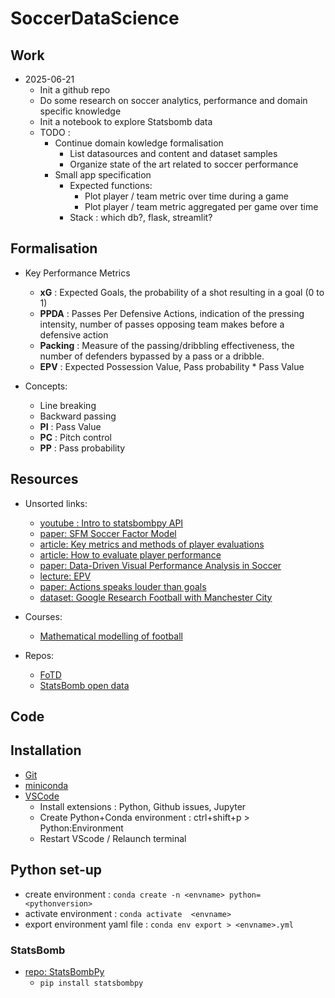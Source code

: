 # SoccerDataScience

## Work

- 2025-06-21
  - Init a github repo
  - Do some research on soccer analytics, performance and domain specific knowledge
  - Init a notebook to explore Statsbomb data
  - TODO : 
    - Continue domain kowledge formalisation
      - List datasources and content and dataset samples
      - Organize state of the art related to soccer performance
    - Small app specification 
      - Expected functions:
        - Plot player / team metric over time during a game
        - Plot player / team metric aggregated per game over time
      - Stack : which db?, flask, streamlit?

## Formalisation

- Key Performance Metrics
  - **xG** : Expected Goals, the probability of a shot resulting in a goal (0 to 1)
  - **PPDA** : Passes Per Defensive Actions, indication of the pressing intensity, number of passes opposing team makes before a defensive action
  - **Packing** : Measure of the passing/dribbling effectiveness, the number of defenders bypassed by a pass or a dribble.
  - **EPV** : Expected Possession Value, Pass probability * Pass Value
   
 - Concepts:
   - Line breaking
   - Backward passing
   - **PI** : Pass Value
   - **PC** : Pitch control
   - **PP** : Pass probability 


## Resources

 - Unsorted links:
     - [youtube : Intro to statsbombpy API](https://www.youtube.com/watch?v=Ryn8etss1p4)
     - [paper: SFM Soccer Factor Model](https://arxiv.org/pdf/2412.05911)
     - [article: Key metrics and methods of player evaluations](https://soccerwizdom.com/2024/11/28/player-evaluations-in-soccer-key-metrics-and-methods/)
     - [article: How to evaluate player performance](https://football-observatory.com/IMG/pdf/note02en.pdf)
     - [paper: Data-Driven Visual Performance Analysis in Soccer](https://www.frontiersin.org/journals/psychology/articles/10.3389/fpsyg.2018.02416/full)
     - [lecture: EPV](https://uppsala.instructure.com/courses/28112/pages/8-expected-possession-value)
     - [paper: Actions speaks louder than goals](https://arxiv.org/pdf/1802.07127)
     - [dataset: Google Research Football with Manchester City](https://www.kaggle.com/competitions/google-football/rules)
  
 - Courses:
     - [Mathematical modelling of football](https://uppsala.instructure.com/courses/28112/pages)
  
 - Repos:
   - [FoTD](https://github.com/Friends-of-Tracking-Data-FoTD)
   - [StatsBomb open data](https://github.com/statsbomb/open-data/tree/master/data)


## Code

## Installation

- [Git](https://git-scm.com/downloads/win)
- [miniconda](https://www.anaconda.com/download)
- [VSCode](https://code.visualstudio.com/Download)
  - Install extensions : Python, Github issues, Jupyter
  - Create Python+Conda environment : ctrl+shift+p > Python:Environment
  - Restart VScode / Relaunch terminal

## Python set-up

- create environment : `conda create -n <envname> python=<pythonversion>`
- activate environment : `conda activate  <envname>`
- export environment yaml file : `conda env export > <envname>.yml`

### StatsBomb

- [repo: StatsBombPy](https://github.com/statsbomb/statsbombpy)
  - `pip install statsbombpy`
